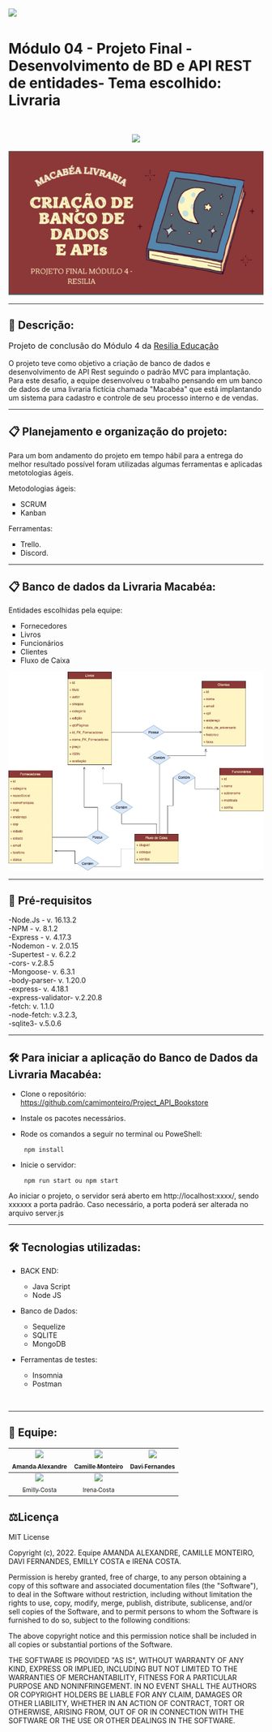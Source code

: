 # <img height="30" src="https://www.resilia.com.br/wp-content/themes/resiliaTheme/assets/images/logo.png" />  

# Módulo 04 - Projeto Final - Desenvolvimento de BD e API REST de entidades- Tema escolhido: Livraria
<br>
<p align="center">
<img src="http://img.shields.io/static/v1?label=STATUS&message=FINALIZADO&color=GREEN&style=for-the-badge"/>
</p>
<p align="center">
<img src="https://github.com/irenacosta/Project_API_Bookstore/blob/main/ApiMacabea.png?raw=true"/>
</p>
<hr/>

## 🔖 Descrição:

<p style="font-size: 16px">Projeto de conclusão do Módulo 4 da <a href="https://www.resilia.com.br/">Resilia Educação</a></p>
<p style="font-size: 14px">O projeto teve como objetivo a criação de banco de dados e desenvolvimento de API Rest seguindo o padrão MVC para implantação. Para este desafio, a equipe desenvolveu o trabalho pensando em um banco de dados de uma livraria fictícia chamada "Macabéa" que está implantando um sistema para cadastro e controle de seu processo interno e de vendas.</p>

<hr/>

## 📋 Planejamento e organização do projeto:

<p style="font-size: 14px">Para um bom andamento do projeto em tempo hábil para a entrega do melhor resultado possível foram utilizadas algumas ferramentas e aplicadas metotologias ágeis.</p>
  <p style="font-size: 14px"> Metodologias ágeis: 
<ul style="list-style: square;">
  <li>SCRUM</li>
   <li>Kanban</li>    
</ul>
<p style="font-size: 14px"> Ferramentas: 
<ul style="list-style: square;">
  <li>Trello.</li>
   <li>Discord.</li>    
</ul>
<hr/>

## 📋 Banco de dados da Livraria Macabéa:
<p style="font-size: 14px"> Entidades escolhidas pela equipe: 
<ul style="list-style: square;">
  <li>Fornecedores</li>
    <li>Livros</li>
    <li>Funcionários</li>
    <li>Clientes</li>
    <li>Fluxo de Caixa</li>
</ul>
<p align="center">
<img src="https://github.com/irenacosta/Project_API_Bookstore/blob/main/BDApiMacabea.jpeg?raw=true"/>
</p>
<hr/>

## 📘 Pré-requisitos

-Node.Js - v. 16.13.2<br>
-NPM - v. 8.1.2<br>
-Express - v. 4.17.3<br>
-Nodemon - v. 2.0.15<br>
-Supertest - v. 6.2.2<br>
-cors- v.2.8.5<br>
-Mongoose- v. 6.3.1<br>
-body-parser- v. 1.20.0<br>
-express- v. 4.18.1<br>
-express-validator- v.2.20.8<br>
-fetch: v. 1.1.0<br>
-node-fetch: v.3.2.3,<br>
-sqlite3- v.5.0.6<br>
<hr/>


## 🛠️ Para iniciar a aplicação do Banco de Dados da Livraria Macabéa:
 - Clone o repositório: https://github.com/camimonteiro/Project_API_Bookstore
 
 - Instale os pacotes necessários.

 - Rode os comandos a seguir no terminal ou PoweShell:

        npm install

 - Inicie o servidor:

        npm run start ou npm start

Ao iniciar o projeto, o servidor será aberto em http://localhost:xxxx/, sendo xxxxxx a porta padrão. 
Caso necessário, a porta poderá ser alterada no arquivo server.js

<hr/>

## 🛠️ Tecnologias utilizadas:
  - BACK END:<br>
    - Java Script<br>
    - Node JS<br>

  - Banco de Dados:<br>
    - Sequelize<br>
    - SQLITE<br>
    - MongoDB <br>

  - Ferramentas de testes:<br>
    - Insomnia<br>
    - Postman<br>
<br>
<hr/>

## 👥 Equipe:
| [<img src="https://avatars.githubusercontent.com/u/15349795?v=4" width=115><br><sub>Amanda Alexandre</sub>](https://github.com/amandaalexandre) |  [<img src="https://avatars.githubusercontent.com/u/96249443?v=4" width=115><br><sub>Camille Monteiro</sub>](https://github.com/camimonteiro) |  [<img src="https://avatars.githubusercontent.com/u/96270135?v=4" width=115><br><sub>Davi Fernandes</sub>](https://github.com/DaviFernandesSRN) |
| :---: | :---: | :---: |
| [<img src="https://avatars.githubusercontent.com/u/96596496?v=4" width=115><br><sub>Emilly Costa</sub>](https://github.com/theemillycosta) |  [<img src="https://avatars.githubusercontent.com/u/94466133?v=4" width=115><br><sub>Irena Costa</sub>](https://github.com/irenacosta) |

## ⚖️Licença
MIT License

Copyright (c), 2022. Equipe AMANDA ALEXANDRE, CAMILLE MONTEIRO, DAVI FERNANDES, EMILLY COSTA e IRENA COSTA.

Permission is hereby granted, free of charge, to any person obtaining a copy of this software and associated documentation files (the "Software"), to deal
in the Software without restriction, including without limitation the rights to use, copy, modify, merge, publish, distribute, sublicense, and/or sell
copies of the Software, and to permit persons to whom the Software is furnished to do so, subject to the following conditions:

The above copyright notice and this permission notice shall be included in all copies or substantial portions of the Software.

THE SOFTWARE IS PROVIDED "AS IS", WITHOUT WARRANTY OF ANY KIND, EXPRESS OR IMPLIED, INCLUDING BUT NOT LIMITED TO THE WARRANTIES OF MERCHANTABILITY,
FITNESS FOR A PARTICULAR PURPOSE AND NONINFRINGEMENT. IN NO EVENT SHALL THE AUTHORS OR COPYRIGHT HOLDERS BE LIABLE FOR ANY CLAIM, DAMAGES OR OTHER
LIABILITY, WHETHER IN AN ACTION OF CONTRACT, TORT OR OTHERWISE, ARISING FROM, OUT OF OR IN CONNECTION WITH THE SOFTWARE OR THE USE OR OTHER DEALINGS IN THE
SOFTWARE.

<br>

